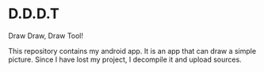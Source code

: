 # D.D.D.T
Draw Draw, Draw Tool!

This repository contains my android app. It is an app that can draw a simple picture. Since I have lost my project, I decompile it and upload sources.
